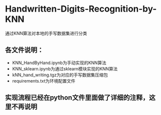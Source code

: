 # Handwritten-Digits-Recognition-by-KNN
通过KNN算法对本地的手写数据集进行分类

## 各文件说明：
- KNN_HandByHand.ipynb为手动实现的KNN算法
- KNN_sklearn.ipynb为通过sklearn模块实现的KNN算法
- kNN_hand_writing.tgz为对应的手写数据集压缩包
- requirements.txt为环境配置文件

## 实现流程已经在python文件里面做了详细的注释，这里不再说明
